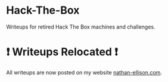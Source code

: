 # Hack-The-Box
Writeups for retired Hack The Box machines and challenges. 

# ❗ Writeups Relocated ❗

All writeups are now posted on my website [nathan-ellison.com](https://nathan-ellison.com/ctf-writeups/hackthebox). 

<!-- ## Machines

### Easy

- [Busqueda](https://github.com/Blinky-Keys/Hack-The-Box/blob/main/busqueda-writeup.md)
- [Inject](https://github.com/Blinky-Keys/Hack-The-Box/blob/main/inject-writeup.md)
- [Sau](https://github.com/Blinky-Keys/Hack-The-Box/blob/main/sau-writeup.md)

## Challenges

### Very Easy

- [Fast Carmichael](https://github.com/Blinky-Keys/Hack-The-Box/blob/main/challenges/fast-carmichael-writeup.md) -->